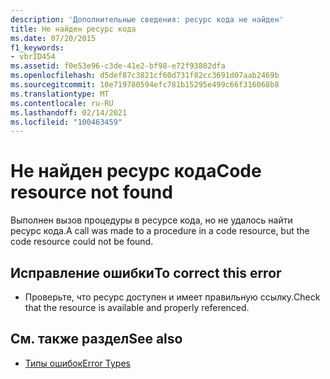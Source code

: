 ```yaml
---
description: 'Дополнительные сведения: ресурс кода не найден'
title: Не найден ресурс кода
ms.date: 07/20/2015
f1_keywords:
- vbrID454
ms.assetid: f0e53e96-c3de-41e2-bf98-e72f93802dfa
ms.openlocfilehash: d5def87c3821cf60d731f82cc3691d07aab2469b
ms.sourcegitcommit: 10e719780594efc781b15295e499c66f316068b8
ms.translationtype: MT
ms.contentlocale: ru-RU
ms.lasthandoff: 02/14/2021
ms.locfileid: "100463459"
---
```

# <a name="code-resource-not-found"></a><span data-ttu-id="1cce7-103">Не найден ресурс кода</span><span class="sxs-lookup"><span data-stu-id="1cce7-103">Code resource not found</span></span>

<span data-ttu-id="1cce7-104">Выполнен вызов процедуры в ресурсе кода, но не удалось найти ресурс кода.</span><span class="sxs-lookup"><span data-stu-id="1cce7-104">A call was made to a procedure in a code resource, but the code resource could not be found.</span></span>  
  
## <a name="to-correct-this-error"></a><span data-ttu-id="1cce7-105">Исправление ошибки</span><span class="sxs-lookup"><span data-stu-id="1cce7-105">To correct this error</span></span>  
  
- <span data-ttu-id="1cce7-106">Проверьте, что ресурс доступен и имеет правильную ссылку.</span><span class="sxs-lookup"><span data-stu-id="1cce7-106">Check that the resource is available and properly referenced.</span></span>  
  
## <a name="see-also"></a><span data-ttu-id="1cce7-107">См. также раздел</span><span class="sxs-lookup"><span data-stu-id="1cce7-107">See also</span></span>

- [<span data-ttu-id="1cce7-108">Типы ошибок</span><span class="sxs-lookup"><span data-stu-id="1cce7-108">Error Types</span></span>](../programming-guide/language-features/error-types.md)
